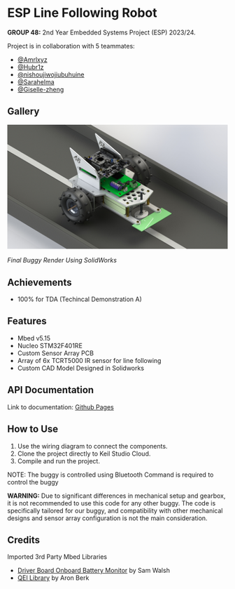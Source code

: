 # ESP Line Following Robot

**GROUP 48:** 2nd Year Embedded Systems Project (ESP) 2023/24.

Project is in collaboration with 5 teammates: 
- [@Amrlxyz](https://github.com/Amrlxyz)
- [@Hubr1z](https://github.com/Hubr1z)
- [@nishoujiwojiubuhuine](https://github.com/nishoujiwojiubuhuine)
- [@Sarahelma](https://github.com/Sarahelma)
- [@Giselle-zheng](https://github.com/Giselle-zheng)

## Gallery

![Buggy Render](https://github.com/Amrlxyz/esp-lfr-buggy/blob/TDB/misc/Buggy%20Render.JPG?raw=true)

*Final Buggy Render Using SolidWorks*

## Achievements

- 100% for TDA (Techincal Demonstration A)

## Features

- Mbed v5.15
- Nucleo STM32F401RE 
- Custom Sensor Array PCB
- Array of 6x TCRT5000 IR sensor for line following
- Custom CAD Model Designed in Solidworks

## API Documentation

Link to documentation: [Github Pages](https://amrlxyz.github.io/esp-lfr-buggy/)

## How to Use

1. Use the wiring diagram to connect the components.
2. Clone the project directly to Keil Studio Cloud.
3. Compile and run the project.

NOTE: The buggy is controlled using Bluetooth Command is required to control the buggy

**WARNING:** Due to significant differences in mechanical setup and gearbox, it is not recommended to use this code for any other buggy. The code is specifically tailored for our buggy, and compatibility with other mechanical designs and sensor array configuration is not the main consideration.

## Credits

Imported 3rd Party Mbed Libraries

- [Driver Board Onboard Battery Monitor](https://os.mbed.com/users/EmbeddedSam/code/Nucleo_F401RE_DS271_Battery_Monitor/) by Sam Walsh
- [QEI Library](https://os.mbed.com/cookbook/QEI) by Aron Berk